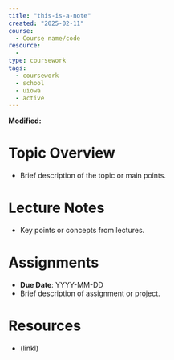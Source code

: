 ```yaml
---
title: "this-is-a-note"
created: "2025-02-11"
course:
  - Course name/code
resource:
  - 
type: coursework
tags:
  - coursework
  - school
  - uiowa
  - active
---
```

**Modified:**

# Topic Overview
- Brief description of the topic or main points.

# Lecture Notes
- Key points or concepts from lectures.

# Assignments
- **Due Date**: YYYY-MM-DD
- Brief description of assignment or project.

# Resources
- (linkl)